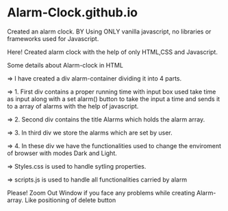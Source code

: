 # Alarm-Clock.github.io

Created an alarm clock.  BY Using ONLY vanilla javascript, no libraries or frameworks used for Javascript.

Here! Created alarm clock with the help of only HTML,CSS and Javascript.

Some details about Alarm-clock in HTML

=> I have created a div alarm-container dividing it into 4 parts.

=> 1. First div contains a proper running time with input box used take time as input along 
      with a set alarm() button to take the input a time and sends it to a array of alarms
      with the help of javascript.

=> 2. Second div contains the title Alarms which holds the alarm array.

=> 3. In third div we store the alarms which are set by user.

=> 4. In these div we have the functionalities used to change the enviroment of browser
      with modes Dark and Light.


=> Styles.css is used to handle sytling properties.

=> scripts.js is used to handle all functionalities carried by alarm

Please! Zoom Out Window if you face any problems while creating Alarm-array. Like positioning of delete button
